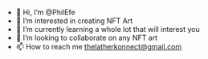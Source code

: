 - 👋 Hi, I’m @PhilEfe
- 👀 I’m interested in creating NFT Art
- 🌱 I’m currently learning a whole lot that will interest you
- 💞️ I’m looking to collaborate on any NFT art
- 📫 How to reach me thelatherkonnect@gmail.com

<!---
PhilEfe/PhilEfe is a ✨ special ✨ repository because its `README.md` (this file) appears on your GitHub profile.
You can click the Preview link to take a look at your changes.
--->
